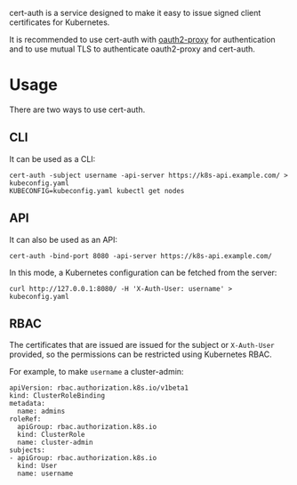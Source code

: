 cert-auth is a service designed to make it easy to issue signed client certificates for Kubernetes.

It is recommended to use cert-auth with [oauth2-proxy](https://github.com/pusher/oauth2_proxy) for authentication and to use mutual TLS to authenticate oauth2-proxy and cert-auth.

# Usage

There are two ways to use cert-auth.

## CLI

It can be used as a CLI:

```
cert-auth -subject username -api-server https://k8s-api.example.com/ > kubeconfig.yaml
KUBECONFIG=kubeconfig.yaml kubectl get nodes
```

## API

It can also be used as an API:

```
cert-auth -bind-port 8080 -api-server https://k8s-api.example.com/
```

In this mode, a Kubernetes configuration can be fetched from the server:

```
curl http://127.0.0.1:8080/ -H 'X-Auth-User: username' > kubeconfig.yaml
```

## RBAC

The certificates that are issued are issued for the subject or `X-Auth-User` provided, so the permissions can be restricted using Kubernetes RBAC.

For example, to make `username` a cluster-admin:

```
apiVersion: rbac.authorization.k8s.io/v1beta1
kind: ClusterRoleBinding
metadata:
  name: admins
roleRef:
  apiGroup: rbac.authorization.k8s.io
  kind: ClusterRole
  name: cluster-admin
subjects:
- apiGroup: rbac.authorization.k8s.io
  kind: User
  name: username
```
